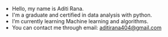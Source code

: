 - Hello, my name is Aditi Rana.
- I'm a graduate and certified in data analysis with python.
- I’m currently learning Machine learning and algorithms.
- You can contact me through email: aditirana404@gmail.com

<!---
Aditirana404/Aditirana404 is a ✨ special ✨ repository because its `README.md` (this file) appears on your GitHub profile.
You can click the Preview link to take a look at your changes.
--->
